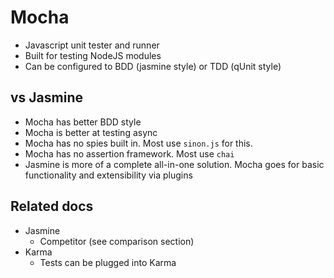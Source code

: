Mocha
=====

- Javascript unit tester and runner
- Built for testing NodeJS modules
- Can be configured to BDD (jasmine style) or TDD (qUnit style)
 
vs Jasmine
----------

- Mocha has better BDD style
- Mocha is better at testing async
- Mocha has no spies built in. Most use `sinon.js` for this.
- Mocha has no assertion framework. Most use `chai`
- Jasmine is more of a complete all-in-one solution. Mocha goes for basic functionality and extensibility via plugins

Related docs
------------

- Jasmine
  - Competitor (see comparison section)
- Karma
  - Tests can be plugged into Karma
